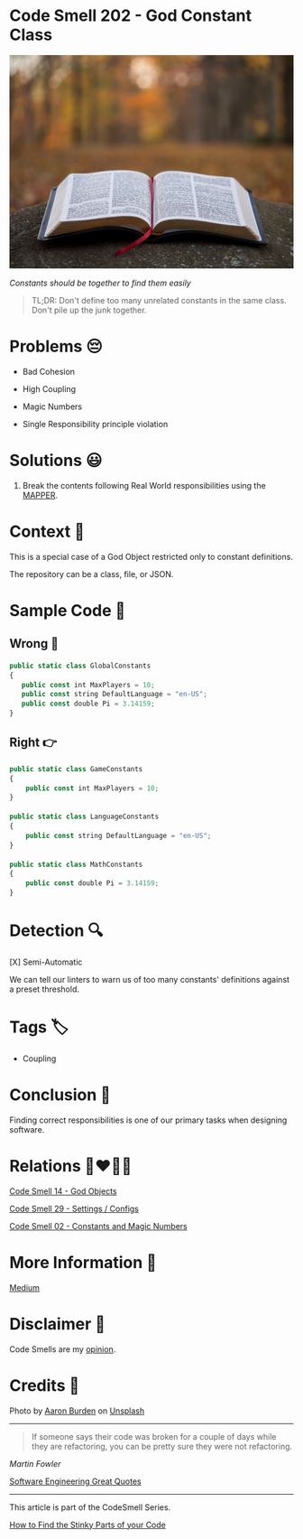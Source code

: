 # Code Smell 202 - God Constant Class
            
![Code Smell 202 - God Constant Class](Code%20Smell%20202%20-%20God%20Constant%20Class.jpg)

*Constants should be together to find them easily*

> TL;DR: Don't define too many unrelated constants in the same class. Don't pile up the junk together.

# Problems 😔 

- Bad Cohesion

- High Coupling

- Magic Numbers

- Single Responsibility principle violation

# Solutions 😃

1. Break the contents following Real World responsibilities using the [MAPPER](https://github.com/mcsee/Software-Design-Articles/tree/main/Articles/Theory/What%20is%20(wrong%20with)%20software/readme.md).

# Context 💬

This is a special case of a God Object restricted only to constant definitions.

The repository can be a class, file, or JSON. 

# Sample Code 📖

## Wrong 🚫

<!-- [Gist Url](https://gist.github.com/mcsee/402d6689b9a9bdef6a0cedf4e8974805) -->

```javascript
public static class GlobalConstants
{
   public const int MaxPlayers = 10;
   public const string DefaultLanguage = "en-US";
   public const double Pi = 3.14159;
}
```

## Right 👉

<!-- [Gist Url](https://gist.github.com/mcsee/d26aa5ca0e29c906689c7e0b3be8cd54) -->

```javascript
public static class GameConstants
{
    public const int MaxPlayers = 10;
}

public static class LanguageConstants
{
    public const string DefaultLanguage = "en-US";
}

public static class MathConstants
{
    public const double Pi = 3.14159;
}
```

# Detection 🔍

[X] Semi-Automatic

We can tell our linters to warn us of too many constants' definitions against a preset threshold. 

# Tags 🏷️

- Coupling

# Conclusion 🏁

Finding correct responsibilities is one of our primary tasks when designing software.

# Relations 👩‍❤️‍💋‍👨

[Code Smell 14 - God Objects](https://github.com/mcsee/Software-Design-Articles/tree/main/Articles/Code%20Smells/Code%20Smell%2014%20-%20God%20Objects/readme.md)

[Code Smell 29 - Settings / Configs](https://github.com/mcsee/Software-Design-Articles/tree/main/Articles/Code%20Smells/Code%20Smell%2029%20-%20Settings%20-%20Configs/readme.md)

[Code Smell 02 - Constants and Magic Numbers](https://github.com/mcsee/Software-Design-Articles/tree/main/Articles/Code%20Smells/Code%20Smell%2002%20-%20Constants%20and%20Magic%20Numbers/readme.md)

# More Information 📕

[Medium](https://bytedev.medium.com/the-god-constant-class-30d82cd4f677)

# Disclaimer 📘

Code Smells are my [opinion](https://github.com/mcsee/Software-Design-Articles/tree/main/Articles/Blogging/I%20Wrote%20More%20than%2090%20Articles%20on%202021%20Here%20is%20What%20I%20Learned/readme.md).

# Credits 🙏

Photo by [Aaron Burden](https://unsplash.com/@aaronburden) on [Unsplash](https://unsplash.com/images/things/book)
    
* * *

> If someone says their code was broken for a couple of days while they are refactoring, you can be pretty sure they were not refactoring.

_Martin Fowler_
 
[Software Engineering Great Quotes](https://github.com/mcsee/Software-Design-Articles/tree/main/Articles/Quotes/Software%20Engineering%20Great%20Quotes/readme.md)

* * *

This article is part of the CodeSmell Series.

[How to Find the Stinky Parts of your Code](https://github.com/mcsee/Software-Design-Articles/tree/main/Articles/Code%20Smells/How%20to%20Find%20the%20Stinky%20parts%20of%20your%20Code/readme.md)
